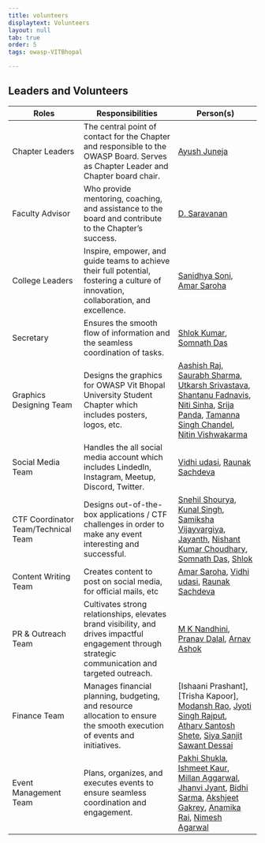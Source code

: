 ```yaml
---
title: volunteers
displaytext: Volunteers
layout: null
tab: true
order: 5
tags: owasp-VITBhopal

---
```


## Leaders and Volunteers

| Roles | Responsibilities | Person(s) |
| --- | --- | --- |
| Chapter Leaders | The central point of contact for the Chapter and responsible to the OWASP Board. Serves as Chapter Leader and Chapter board chair. | [Ayush Juneja](mailto:ayush.juneja2021@vitbhopal.ac.in)
| Faculty Advisor | Who provide mentoring, coaching, and assistance to the board and contribute to the Chapter’s success. | [D. Saravanan](mailto:saravanan.d@vitbhopal.ac.in) |
| College Leaders | Inspire, empower, and guide teams to achieve their full potential, fostering a culture of innovation, collaboration, and excellence. | [Sanidhya Soni](https://www.linkedin.com/in/sanidhyasonii/), [Amar Saroha](https://in.linkedin.com/in/amar-saroha-786b24338) |
| Secretary | Ensures the smooth flow of information and the seamless coordination of tasks. | [Shlok Kumar](https://in.linkedin.com/in/ehsks), [Somnath Das](https://in.linkedin.com/in/das-somnath) |
| Graphics Designing Team | Designs the graphics for OWASP Vit Bhopal University Student Chapter which includes posters, logos, etc. |[Aashish Raj](mailto:aashishraj2022@vitbhopal.ac.in), [Saurabh Sharma](mailto:saurabh.23bce10992@vitbhopal.ac.in), [Utkarsh Srivastava](mailto:utkarsh.23bcy10073@vitbhopal.ac.in), [Shantanu Fadnavis](mailto:shantanu.23bcg10052@vitbhopal.ac.in), [Niti Sinha](mailto:niti.24mei10011@vitbhopal.ac.in), [Srija Panda](mailto:srija.24bas10126@vitbhopal.ac.in), [Tamanna Singh Chandel](mailto:tamanna.23bcy10247@vitbhopal.ac.in), [Nitin Vishwakarma](mailto:nitin.23bce11547@vitbhopal.ac.in) |
| Social Media Team | Handles the all social media account which includes LindedIn, Instagram, Meetup, Discord, Twitter. | [Vidhi udasi](mailto:vidhi.23bai10202@vitbhopal.ac.in), [Raunak Sachdeva ](mailto:raunak.23bai11296@vitbhopal.ac.in) |
| CTF Coordinator Team/Technical Team | Designs out-of-the-box applications / CTF challenges in order to make any event interesting and successful. | [Snehil Shourya](mailto:snehil.23bcy10148@vitbhopal.ac.in), [Kunal Singh](mailto:kunal.23bce10805@vitbhopal.ac.in), [Samiksha Vijayvargiya](mailto:samiksha.23bce10725@vitbhopal.ac.in), [Jayanth](mailto:jayanth.23bcy10042@vitbhopal.ac.in), [Nishant Kumar Choudhary](mailto:nisant.23mei10023@vitbhopal.ac.in), [Somnath Das](mailto:somnath.23mei10030@vitbhopal.ac.in), [Shlok](mailto:shlok.23bce11457@vitbhopal.ac.in) |
| Content Writing Team | Creates content to post on social media, for official mails, etc | [Amar Saroha](https://www.linkedin.com/in/amar-saroha-954109256), [Vidhi udasi](mailto:vidhi.23bai10202@vitbhopal.ac.in), [Raunak Sachdeva ](mailto:raunak.23bai11296@vitbhopal.ac.in) |
| PR & Outreach Team | Cultivates strong relationships, elevates brand visibility, and drives impactful engagement through strategic communication and targeted outreach. | [M K Nandhini](mailto:nandhini.23bhi10176@vitbhopal.ac.in), [Pranav Dalal](mailto:pranav.23bcg10113@vitbhopal.ac.in), [Arnav Ashok](mailto:arnavashok2022@vitbhopal.ac.in) |
| Finance Team | Manages financial planning, budgeting, and resource allocation to ensure the smooth execution of events and initiatives. | [Ishaani Prashant],[Trisha Kapoor], [Modansh Rao](mailto:modansh.24bai10119@vitbhopal.ac.in), [Jyoti Singh Rajput](mailto:jyoti.24mba10013@vitbhopal.ac.in), [Atharv Santosh Shete](mailto:shete.23bai10954@vitbhopal.ac.in), [Siya Sanjit Sawant Dessai](mailto:siya.24bhi10083@vitbhopal.ac.in) |
| Event Management Team | Plans, organizes, and executes events to ensure seamless coordination and engagement. | [Pakhi Shukla](mailto:pakhi.23bce10847@vitbhopal.ac.in), [Ishmeet Kaur](mailto:ishmeet.23bcy10214@vitbhopal.ac.in), [Millan Aggarwal](mailto:millan.23bac10019@vitbhopal.ac.in), [Jhanvi Jyant](mailto:jhanvi.23bcy10355@vitbhopal.ac.in), [Bidhi Sarma](mailto:bidhi.23bce11439@vitbhopal.ac.in), [Akshjeet Gakrey](mailto:akshjeet.23bai10910@vitbhopal.ac.in), [Anamika Rai](mailto:anamika.23bce10277@vitbhopal.ac.in), [Nimesh Agarwal](mailto:nimesh.23bce11386@vitbhopal.ac.in) |
